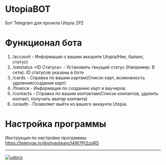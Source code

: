 # UtopiaBOT
Бот Telegram для проекта Utopia 2P2

# Функционал бота
1. /account - Информация о вашем аккаунте Utopia(Ник, баланс, статус)
2. /setstatus <ID Статуса> - Установить текущий статус (Например: В сети). ID статусов указаны в боте
3. /cards - Справка по вашим картам(Список карт, возможность удаления/создания карт)
4. /finance - Информация по созданию карт и ваучеров.
5. /contacts - Справка по вашим контактам(Список контактов, удалить контакт, получить аватар контакта)
6. /unauth - Позволяет выйти из вашего аккаунта Utopia.

# Настройка программы
Инструкция по настройке программы: https://teletype.in/@vityasteam/I4W7Pt2zqRS

---
[![udocs](https://github.com/Sagleft/ures/blob/master/udocs-btn.png?raw=true)](https://udocs.gitbook.io/utopia-api/)
